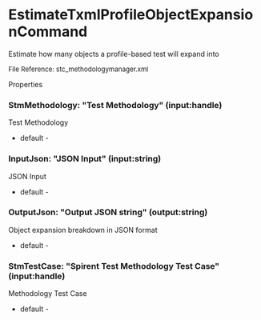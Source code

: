 # EstimateTxmlProfileObjectExpansionCommand

Estimate how many objects a profile-based test will expand into

<font size="2">File Reference: stc_methodologymanager.xml</font>

<text>Properties</text>

### StmMethodology: "Test Methodology" (input:handle)

Test Methodology

* default - 
### InputJson: "JSON Input" (input:string)

JSON Input

* default - 
### OutputJson: "Output JSON string" (output:string)

Object expansion breakdown in JSON format

* default - 
### StmTestCase: "Spirent Test Methodology Test Case" (input:handle)

Methodology Test Case

* default - 
